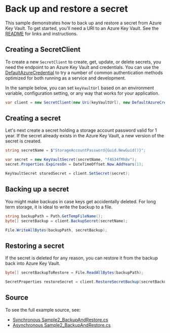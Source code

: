 # Back up and restore a secret

This sample demonstrates how to back up and restore a secret from Azure Key Vault.
To get started, you'll need a URI to an Azure Key Vault. See the [README](https://github.com/Azure/azure-sdk-for-net/blob/master/sdk/keyvault/Azure.Security.KeyVault.Secrets/README.md) for links and instructions.

## Creating a SecretClient

To create a new `SecretClient` to create, get, update, or delete secrets, you need the endpoint to an Azure Key Vault and credentials.
You can use the [DefaultAzureCredential][DefaultAzureCredential] to try a number of common authentication methods optimized for both running as a service and development.

In the sample below, you can set `keyVaultUrl` based on an environment variable, configuration setting, or any way that works for your application.

```C# Snippet:SecretsSample2SecretClient
var client = new SecretClient(new Uri(keyVaultUrl), new DefaultAzureCredential());
```

## Creating a secret

Let's next create a secret holding a storage account password valid for 1 year.
If the secret already exists in the Azure Key Vault, a new version of the secret is created.

```C# Snippet:SecretsSample2CreateSecret
string secretName = $"StorageAccountPassword{Guid.NewGuid()}";

var secret = new KeyVaultSecret(secretName, "f4G34fMh8v");
secret.Properties.ExpiresOn = DateTimeOffset.Now.AddYears(1);

KeyVaultSecret storedSecret = client.SetSecret(secret);
```

## Backing up a secret

You might make backups in case keys get accidentally deleted. For long term storage, it is ideal to write the backup to a file.

```C# Snippet:SecretsSample2BackupSecret
string backupPath = Path.GetTempFileName();
byte[] secretBackup = client.BackupSecret(secretName);

File.WriteAllBytes(backupPath, secretBackup);
```

## Restoring a secret

If the secret is deleted for any reason, you can restore it from the backup back into Azure Key Vault.

```C# Snippet:SecretsSample2RestoreSecret
byte[] secretBackupToRestore = File.ReadAllBytes(backupPath);

SecretProperties restoreSecret = client.RestoreSecretBackup(secretBackupToRestore);
```

## Source

To see the full example source, see:

* [Synchronous Sample2_BackupAndRestore.cs](https://github.com/Azure/azure-sdk-for-net/blob/master/sdk/keyvault/Azure.Security.KeyVault.Secrets/tests/samples/Sample2_BackupAndRestore.cs)
* [Asynchronous Sample2_BackupAndRestore.cs](https://github.com/Azure/azure-sdk-for-net/blob/master/sdk/keyvault/Azure.Security.KeyVault.Secrets/tests/samples/Sample2_BackupAndRestoreAsync.cs)

[DefaultAzureCredential]: https://github.com/Azure/azure-sdk-for-net/blob/master/sdk/identity/Azure.Identity/README.md
